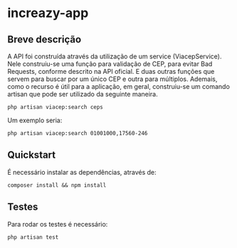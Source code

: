 # increazy-app

## Breve descrição
A API foi construída através da utilização de um service (ViacepService). 
Nele construiu-se uma função para validação de CEP, para evitar Bad Requests, conforme descrito na API oficial. E duas outras funções que servem para buscar por um único CEP e outra para múltiplos.
Ademais, como o recurso é útil para a aplicação, em geral, construiu-se um comando artisan que pode ser utilizado da seguinte maneira.

```
php artisan viacep:search ceps
```

Um exemplo seria: 

```
php artisan viacep:search 01001000,17560-246
```

## Quickstart
É necessário instalar as dependências, através de:

```
composer install && npm install
```

## Testes

Para rodar os testes é necessário:

```
php artisan test
```
